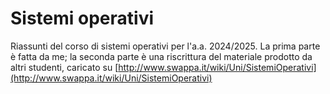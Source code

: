 # Sistemi operativi

Riassunti del corso di sistemi operativi per l'a.a. 2024/2025. La prima parte è fatta da me; la seconda parte è una riscrittura del materiale prodotto da altri studenti, caricato su [http://www.swappa.it/wiki/Uni/SistemiOperativi](http://www.swappa.it/wiki/Uni/SistemiOperativi) 
